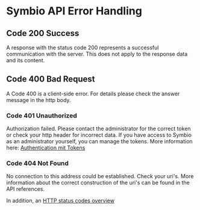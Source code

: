 # Symbio API Error Handling

## Code 200 Success

A response with the status code 200 represents a successful communication with the server. This does not apply to the response data and its content.

## Code 400 Bad Request

A Code 400 is a client-side error. For details please check the answer message in the http body.

### Code 401 Unauthorized

Authorization failed. Please contact the administrator for the correct token or check your http header for incorrect data. If you have access to Symbio as an administrator yourself, you can manage the tokens. More information here:
[Authentication mit Tokens](./rest-symbio-auth-token-client-temp-example-documentation/rest-symbio-auth-token-client-temp-example-documentation.md)

### Code 404 Not Found

No connection to this address could be established. Check your uri's. More information about the correct construction of the uri's can be found in the
API references.

In addition, an [HTTP status codes overview](https://de.ryte.com/wiki/HTTP_Status_Code)
